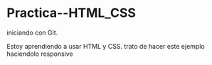 # Practica--HTML_CSS
iniciando con Git.

Estoy aprendiendo a usar HTML y CSS. trato de hacer este ejemplo haciendolo responsive
